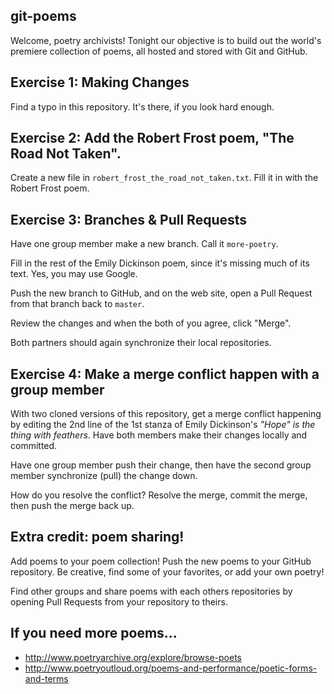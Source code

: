 git-poems
---

Welcome, poetry archivists! Tonight our objective is to build out the
world's premiere collection of poems, all hosted and stored with Git and
GitHub.

## Exercise 1: Making Changes

Find a typo in this repository. It's there, if you look hard enough.

## Exercise 2: Add the Robert Frost poem, "The Road Not Taken".

Create a new file in `robert_frost_the_road_not_taken.txt`. Fill it in with
the Robert Frost poem.

## Exercise 3: Branches & Pull Requests

Have one group member make a new branch. Call it `more-poetry`.

Fill in the rest of the Emily Dickinson poem, since it's missing much of its text.
Yes, you may use Google.

Push the new branch to GitHub, and on the web site, open a Pull Request
from that branch back to `master`.

Review the changes and when the both of you agree, click "Merge".

Both partners should again synchronize their local repositories.

## Exercise 4: Make a merge conflict happen with a group member

With two cloned versions of this repository, get a merge conflict
happening by editing the 2nd line of the 1st stanza of Emily Dickinson's
*"Hope" is the thing with feathers*. Have both members make their
changes locally and committed.

Have one group member push their change, then have the second group
member synchronize (pull) the change down.

How do you resolve the conflict? Resolve the merge, commit the merge,
then push the merge back up.

## Extra credit: poem sharing!

Add poems to your poem collection! Push the new poems to your
GitHub repository. Be creative, find some of your favorites, or add your own
poetry!

Find other groups and share poems with each others repositories by
opening Pull Requests from your repository to theirs.

## If you need more poems...

* http://www.poetryarchive.org/explore/browse-poets
* http://www.poetryoutloud.org/poems-and-performance/poetic-forms-and-terms

